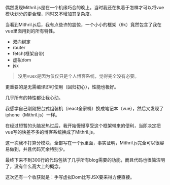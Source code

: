偶然发现Mithril.js是在一个机缘巧合的晚上。当时我还在执着于怎样才可以将vue模块划分的更合理，同时又不增加其复杂度。



当看到Mithril.js后，我有点些许的震惊，一个小小的框架（9k）竟然包含了我在vue里面用到的所有特性。

* 双向绑定
* router
* fetch(框架自带)
* 虚拟dom
* jsx

> 没用vuex是因为仅仅只是个人博客系统，觉得完全没有必要。

更重要的是无需编译即可使用（回归初心），性能也极好。

几乎所有的特性都让我心动。

我感学自己刚刚把台式组装机（react全家桶）换成笔记本（vue），然后又发现了iphone（Mithril.js）一样。

在经过短暂的头脑发热过后，我开始慢慢享受这个框架带来的便利，当即决定把vue写的快差不多的博客系统换成了Mithril.js。

这一次我不打算分模块，全部写在一个js里面，事实证明，Mithril.js完全可以很容易做到，并且代码冗余特别少。

最终下来不到300行的代码包括了几乎所有blog需要的功能，而且代码也很简洁明了，没有什么高大上的概念。

这次还有一个收获就是：手写虚拟Dom比写JSX要来得方便直接。
